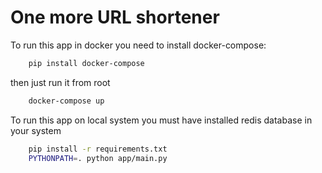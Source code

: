One more URL shortener
==========================

To run this app in docker you need to install docker-compose:
```bash
    pip install docker-compose
```
then just run it from root
```bash
    docker-compose up
```

To run this app on local system you must have installed redis database in your system 
```bash
    pip install -r requirements.txt
    PYTHONPATH=. python app/main.py
```

